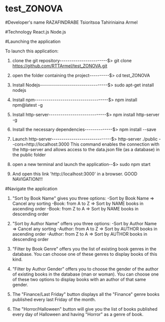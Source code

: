 # test_ZONOVA


#Developer's name
RAZAFINDRABE Tsioritsoa Tahiriniaina Armel


#Technology
React.js
Node.js


#Launching the application

To launch this application:

1. clone the git repository------------------------$> git clone https://github.com/RTTArmel/test_ZONOVA.git

2. open the folder containing the project----------$> cd test_ZONOVA

3. Install Nodejs----------------------------------$> sudo apt-get install nodejs

4. Install npm-------------------------------------$> npm install npm@latest -g

5. Install http-server-----------------------------$> npm install http-server -g

6. Install the necessary dependencies--------------$> npm install --save

7. Launch http-server------------------------------$> http-server ./public --cors=http://localhost:3000
    This command enables the connection with the http-server and allows access to the data.json file (as a database) in the public folder

8. open a new terminal and launch the application--$> sudo npm start

9. And open this link 'http://localhost:3000' in a browser.
GOOD NAVIGATION!!!


#Navigate the application

1. "Sort by Book Name" gives you three options:
-Sort by Book Name => Cancel any sorting
-Book: from A to Z => Sort by NAME books in ascending order
-Book: from Z to A => Sort by NAME books in descending order

2. "Sort by Author Name" offers you three options:
-Sort by Author Name => Cancel any sorting
-Author: from A to Z => Sort by AUTHOR books in ascending order
-Author: from Z to A => Sort by AUTHOR books in descending order

3. "Filter by Book Genre" offers you the list of existing book genres in the database. You can choose one of these genres to display books of this kind.

4. "Filter by Author Gender" offers you to choose the gender of the author of existing books in the database (man or woman). You can choose one of these two options to display books with an author of that same gender.

5. The "Finance/Last Friday" button displays all the "Finance" genre books published every last Friday of the month.

6. The "Horror/Halloween" button will give you the list of books published every day of Halloween and having "Horror" as a genre of book.

